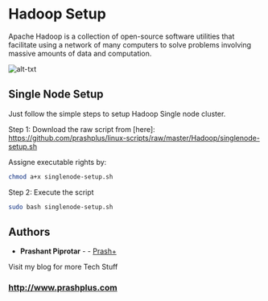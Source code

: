 # Hadoop Setup

Apache Hadoop is a collection of open-source software utilities that facilitate using a network of many computers to solve problems involving massive amounts of data and computation.

![alt-txt](http://hadoop.apache.org/images/hadoop-logo.jpg)

## Single Node Setup

Just follow the simple steps to setup Hadoop Single node cluster.

Step 1: Download the raw script from [here]: https://github.com/prashplus/linux-scripts/raw/master/Hadoop/singlenode-setup.sh

Assigne executable rights by:

```bash
chmod a+x singlenode-setup.sh
```

Step 2: Execute the script

```bash
sudo bash singlenode-setup.sh
```


## Authors

* **Prashant Piprotar** - - [Prash+](https://github.com/prashplus)

Visit my blog for more Tech Stuff
### http://www.prashplus.com

